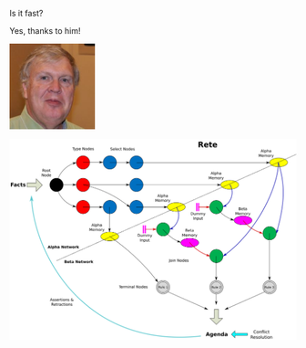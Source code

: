 Is it fast?


Yes, thanks to him!

![Charles Forgey](images/charles_forgey.png)


![Rete Algorithm](images/rete.svg)